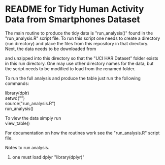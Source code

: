 # README for Tidy Human Activity Data from Smartphones Dataset

The main routine to produce the tidy data is "run_analysis()" found in the "run_analysis.R" script file.  To run this script
one needs to create a directory (run directory) and place the files from this repository in that directory.  Next, the data needs to be downloaded 
from

and unzipped into this directory so that the "UCI HAR Dataset" folder exists in this run directory.  One may use other directory
names for the data, but the script needs to be modified to load from the renamed folder.

To run the full analysis and produce the table just run the following commands:  
  
  library(dplr)  
  setwd("<run directory>")  
  source("run_analysis.R")    
  run_analysis()  
        
To view the data simply run  
  view_table()  
  
For documentation on how the routines work see the "run_analysis.R" script file.

Notes to run analysis.  
1) one must load dplyr "library(dplyr)"
